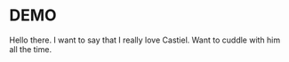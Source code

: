 # DEMO

Hello there. I want to say that I really love Castiel. Want to cuddle with him all the time.

